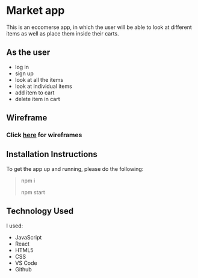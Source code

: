 # Market app
This is an eccomerse app, in which the user will be able to look at different items as well as place them inside their carts. 

## As the user
- log in 
- sign up
- look at all the items
- look at individual items
- add item to cart
- delete item in cart

## Wireframe
### Click [here](https://whimsical.com/wireframe-for-shop-app-6opay13p9QuncPsB1ZMpqT) for wireframes

## Installation Instructions
To get the app up and running, please do the following: 
> npm i
>
> npm start


## Technology Used
I used:
- JavaScript
- React
- HTML5
- CSS
- VS Code
- Github

